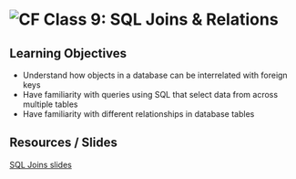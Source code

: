 ![CF](https://i.imgur.com/7v5ASc8.png)  Class 9: SQL Joins & Relations
=======

## Learning Objectives

- Understand how objects in a database can be interrelated with foreign keys
- Have familiarity with queries using SQL that select data from across multiple tables
- Have familiarity with different relationships in database tables

## Resources / Slides
<!-- Provide any links to external slides or other resources that will support the delivery of content. These can also be student-facing docs! -->

[SQL Joins slides](https://www.icloud.com/keynote/000y-6yfdhnh_k-Cy1nd8cuEA#Code_301_-_Class_9)
